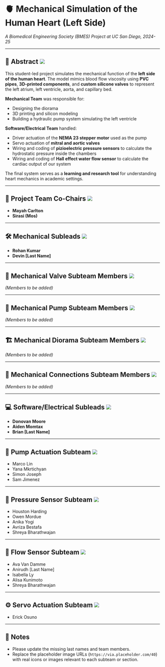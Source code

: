 # 🫀 Mechanical Simulation of the Human Heart (Left Side)
*A Biomedical Engineering Society (BMES) Project at UC San Diego, 2024-25*

---

## 📄 Abstract ![](https://via.placeholder.com/40)
This student-led project simulates the mechanical function of the **left side of the human heart**. The model mimics blood flow viscosity using **PVC pipes**, **3D-printed components**, and **custom silicone valves** to represent the left atrium, left ventricle, aorta, and capillary bed.

**Mechanical Team** was responsible for:
- Designing the diorama
- 3D printing and silicon modeling
- Building a hydraulic pump system simulating the left ventricle

**Software/Electrical Team** handled:
- Driver actuation of the **NEMA 23 stepper motor** used as the pump
- Servo actuation of **mitral and aortic valves** 
- Wiring and coding of **pizioelectric pressure sensors** to calculate the hydrostatic pressure inside the chambers
- Wiring and coding of **Hall effect water flow sensor** to calculate the cardiac output of our system

The final system serves as a **learning and research tool** for understanding heart mechanics in academic settings.

---

## 👥 Project Team Co-Chairs ![](https://via.placeholder.com/40)
- **Mayah Carlton**
- **Sirasi (Mos)**

---

## 🛠 Mechanical Subleads ![](https://via.placeholder.com/40)
- **Rohan Kumar**
- **Devin [Last Name]**

---

## 🧪 Mechanical Valve Subteam Members ![](https://via.placeholder.com/40)
*(Members to be added)*

---

## 🔁 Mechanical Pump Subteam Members ![](https://via.placeholder.com/40)
*(Members to be added)*

---

## 🏗 Mechanical Diorama Subteam Members ![](https://via.placeholder.com/40)
*(Members to be added)*

---

## 🔗 Mechanical Connections Subteam Members ![](https://via.placeholder.com/40)
*(Members to be added)*

---

## 💻 Software/Electrical Subleads ![](https://via.placeholder.com/40)
- **Donovan Moore**
- **Aiden Momtax**
- **Brian [Last Name]**

---

## 🚿 Pump Actuation Subteam ![](https://via.placeholder.com/40)
- Marco Lin  
- Yana Mkrtichyan  
- Simon Joseph  
- Sam Jimenez

---

## 🔬 Pressure Sensor Subteam ![](https://via.placeholder.com/40)
- Houston Harding  
- Owen Mordue  
- Anika Yogi  
- Avriza Bestafa  
- Shreya Bharathwajan

---

## 🌊 Flow Sensor Subteam ![](https://via.placeholder.com/40)
- Ava Van Damme  
- Anirudh [Last Name]  
- Isabella Ly  
- Alisa Kunimoto  
- Shreya Bharathwajan

---

## ⚙ Servo Actuation Subteam ![](https://via.placeholder.com/40)
- Erick Osuno

---

## 📝 Notes
- Please update the missing last names and team members.
- Replace the placeholder image URLs (`https://via.placeholder.com/40`) with real icons or images relevant to each subteam or section.
